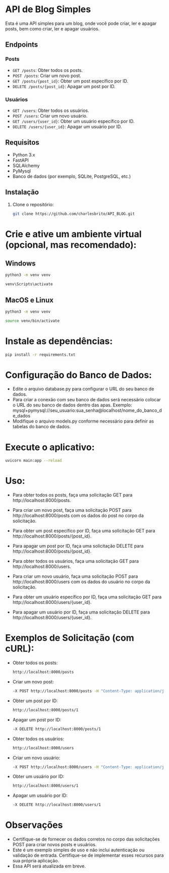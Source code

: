 # API de Blog Simples

Esta é uma API simples para um blog, onde você pode criar, ler e apagar posts, bem como criar, ler e apagar usuários.

## Endpoints

### Posts

- `GET /posts`: Obter todos os posts.
- `POST /posts`: Criar um novo post.
- `GET /posts/{post_id}`: Obter um post específico por ID.
- `DELETE /posts/{post_id}`: Apagar um post por ID.

### Usuários

- `GET /users`: Obter todos os usuários.
- `POST /users`: Criar um novo usuário.
- `GET /users/{user_id}`: Obter um usuário específico por ID.
- `DELETE /users/{user_id}`: Apagar um usuário por ID.

## Requisitos

- Python 3.x
- FastAPI
- SQLAlchemy
- PyMysql
- Banco de dados (por exemplo, SQLite, PostgreSQL, etc.)

## Instalação

1. Clone o repositório:

   ```bash
   git clone https://github.com/charlesbrito/API_BLOG.git


# Crie e ative um ambiente virtual (opcional, mas recomendado):

## Windows
  ```bash
  python3 -m venv venv
```
  ```bash
  venv\Scripts\activate
```
## MacOS e Linux
  ```bash
python3 -m venv venv
```
  ```bash
source venv/bin/activate
```

# Instale as dependências:
  ```bash
pip install -r requirements.txt
```

# Configuração do Banco de Dados:
- Edite o arquivo database.py para configurar o URL do seu banco de dados.
- Para criar a conexão com seu banco de dados será necessário colocar o URL do seu banco de dados dentro das apas. Exemplo: mysql+pymysql://seu_usuario:sua_senha@localhost/nome_do_banco_de_dados
- Modifique o arquivo models.py conforme necessário para definir as tabelas do banco de dados.

# Execute o aplicativo:
  ```bash
uvicorn main:app --reload
```

# Uso:
- Para obter todos os posts, faça uma solicitação GET para http://localhost:8000/posts.

- Para criar um novo post, faça uma solicitação POST para http://localhost:8000/posts com os dados do post no corpo da solicitação.

- Para obter um post específico por ID, faça uma solicitação GET para http://localhost:8000/posts/{post_id}.

- Para apagar um post por ID, faça uma solicitação DELETE para http://localhost:8000/posts/{post_id}.

- Para obter todos os usuários, faça uma solicitação GET para http://localhost:8000/users.

- Para criar um novo usuário, faça uma solicitação POST para http://localhost:8000/users com os dados do usuário no corpo da solicitação.

- Para obter um usuário específico por ID, faça uma solicitação GET para http://localhost:8000/users/{user_id}.

- Para apagar um usuário por ID, faça uma solicitação DELETE para http://localhost:8000/users/{user_id}.

# Exemplos de Solicitação (com cURL):
- Obter todos os posts:
  ```bash
  http://localhost:8000/posts
  ```
- Criar um novo post:
  ```bash
  -X POST http://localhost:8000/posts -H "Content-Type: application/json" -d '{"title": "Novo Post", "content": "Conteúdo do novo post", "user_id": 1}'
  ```
- Obter um post por ID:
  ```bash
  http://localhost:8000/posts/1
  ```
- Apagar um post por ID:

  ```bash
  -X DELETE http://localhost:8000/posts/1
  ```
- Obter todos os usuários:

  ```bash
  http://localhost:8000/users
  ```
- Criar um novo usuário:
  
  ```bash
  -X POST http://localhost:8000/users -H "Content-Type: application/json" -d '{"username": "novousuario"}'
  ```
- Obter um usuário por ID:

  ```bash
  http://localhost:8000/users/1
  ```
- Apagar um usuário por ID:

  ```bash
  -X DELETE http://localhost:8000/users/1
  ```

# Observações
- Certifique-se de fornecer os dados corretos no corpo das solicitações POST para criar novos posts e usuários.
- Este é um exemplo simples de uso e não inclui autenticação ou validação de entrada. Certifique-se de implementar esses recursos para sua própria aplicação.
- Essa API será atualizada em breve. 
